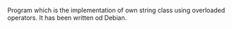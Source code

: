 Program which is the implementation of own string class using overloaded operators. It has been written od Debian.

